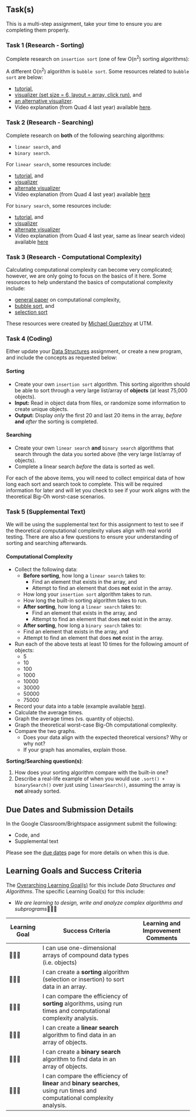 ## Task(s)

This is a multi-step assignment, take your time to ensure you are completing them properly.

### Task 1 (Research - Sorting)

Complete research on `insertion sort` (one of few O(n<sup>2</sup>) sorting algorithms):

A different O(n<sup>2</sup>) algorithm is `bubble sort`. Some resources related to `bubble sort` are below:
* [tutorial](https://www.hackerearth.com/practice/algorithms/sorting/bubble-sort/tutorial/), 
* [visualizer (set size = 6, layout = array, click run)](https://www.hackerearth.com/practice/algorithms/sorting/bubble-sort/visualize/), and 
* [an alternative visualizer](https://visual-tracer-ag.herokuapp.com/home). 
* Video explanation (from Quad 4 last year) available [here](https://youtu.be/tWq4xNHHUWc).

### Task 2 (Research - Searching)

Complete research on **both** of the following searching algorithms:
* `linear search`, and 
* `binary search`.

For `linear search`, some resources include:
* [tutorial](https://www.hackerearth.com/practice/algorithms/searching/linear-search/tutorial/), and 
* [visualizer](https://visual-tracer-ag.herokuapp.com/home)
* [alternate visualizer](https://www.cs.usfca.edu/~galles/visualization/Search.html)
* Video explanation (from Quad 4 last year) available [here](https://youtu.be/j8dXiSmcJTg)

For `binary search`, some resources include:
* [tutorial](https://www.hackerearth.com/practice/algorithms/searching/binary-search/tutorial/), and 
* [visualizer](https://visual-tracer-ag.herokuapp.com/home)
* [alternate visualizer](https://www.cs.usfca.edu/~galles/visualization/Search.html)
* Video explanation (from Quad 4 last year, same as linear search video) available [here](https://youtu.be/j8dXiSmcJTg)


### Task 3 (Research - Computational Complexity)

Calculating computational complexity can become very complicated; however, we are only going to focus on the basics of it here.  Some resources to help understand the basics of computational complexity include:
* [general paper](https://mrseidel.com/pdsb/ics4u/algorithm_runtime_analysis.pdf) on computational complexity, 
* [bubble sort](https://mrseidel.com/pdsb/ics4u/bubble_sort_complexity.pdf), and 
* [selection sort](https://mrseidel.com/pdsb/ics4u/selection_sort_complexity.pdf) 

These resources were created by [Michael Guerzhoy](https://www.cs.toronto.edu/~guerzhoy/) at UTM.

### Task 4 (Coding)
Either update your [Data Structures](./Data-Structures) assignment, or create a new program, and include the concepts as requested below:

#### Sorting
* Create your own `insertion sort` algorithm.  This sorting algorithm should be able to sort through a very large list/array of **objects** (at least 75,000 objects).
* **Input:** Read in object data from files, or randomize some information to create unique objects.
* **Output:** Display _only_ the first 20 and last 20 items in the array, _before_ **and** _after_ the sorting is completed.

#### Searching
* Create your own `linear search` **and** `binary search` algorithms that search through the data you sorted above (the very large list/array of objects).
* Complete a linear search _before_ the data is sorted as well.


For each of the above items, you will need to collect empirical data of how long each sort and search took to complete. This will be required information for later and will let you check to see if your work aligns with the theoretical Big-Oh worst-case scenarios. 

### Task 5 (Supplemental Text)
We will be using the supplemental text for this assignment to test to see if the theoretical computational complexity values align with real world testing. There are also a few questions to ensure your understanding of sorting and searching afterwards.

#### Computational Complexity

* Collect the following data:
  * **Before sorting**, how long a `linear search` takes to:
    * Find an element that exists in the array, and
    * Attempt to find an element that does **not** exist in the array.
  * How long your `insertion sort` algorithm takes to run.
  * How long the built-in sorting algorithm takes to run.
  * **After sorting**, how long a `linear search` takes to:
    * Find an element that exists in the array, and
    * Attempt to find an element that does **not** exist in the array.
  * **After sorting**, how long a `binary search` takes to:
   * Find an element that exists in the array, and
    * Attempt to find an element that does **not** exist in the array.
* Run each of the above tests at least 10 times for the following amount of objects:
  * 5
  * 10
  * 100
  * 1000
  * 10000
  * 30000
  * 50000
  * 75000
* Record your data into a table (example available [here](https://docs.google.com/spreadsheets/d/1jOYB-K0Nsuvl2Lk4MNPLdrjxLoTCiL8zNntJHUNb54Q/edit?usp=sharing)).
* Calculate the average times.
* Graph the average times (vs. quantity of objects).
* Graph the theoretical worst-case Big-Oh computational complexity.
* Compare the two graphs.
  * Does your data align with the expected theoretical versions? Why or why not?
  * If your graph has anomalies, explain those.

**Sorting/Searching question(s)**:  

1. How does your sorting algorithm compare with the built-in one?
2. Describe a real-life example of when you would use `.sort() + binarySearch()` over just using `linearSearch()`, assuming the array is **not** already sorted.

## Due Dates and Submission Details
In the Google Classroom/Brightspace assignment submit the following:

* Code, and
* Supplemental text

Please see the [due dates](./Due-Dates-and-Submission-Details) page for more details on when this is due.

## Learning Goals and Success Criteria

The [Overarching Learning Goal(s)](./images/ICS4U.jpg) for this include _Data Structures and Algorithms_.
The specific Learning Goal(s) for this include:

  * _We are learning to design, write and analyze complex algorithms and subprograms_&#x1F4D9;&#x1F4D9;&#x1F4D9;

| Learning Goal | Success Criteria | Learning and Improvement Comments |
| ------------- | ---------------- | --------------------------------- |
| &#x1F4D9;&#x1F4D9;&#x1F4D9; | I can use one-dimensional arrays of compound data types (i.e. objects) | |
| &#x1F4D9;&#x1F4D9;&#x1F4D9; | I can create a **sorting** algorithm (selection or insertion) to sort data in an array. | |
| &#x1F4D9;&#x1F4D9;&#x1F4D9; | I can compare the efficiency of **sorting** algorithms, using run times and computational complexity analysis. | |
| &#x1F4D9;&#x1F4D9;&#x1F4D9; | I can create a **linear search** algorithm to find data in an array of objects. | |
| &#x1F4D9;&#x1F4D9;&#x1F4D9; | I can create a **binary search** algorithm to find data in an array of objects. | |
| &#x1F4D9;&#x1F4D9;&#x1F4D9; | I can compare the efficiency of **linear** and **binary** **searches**, using run times and computational complexity analysis. | |